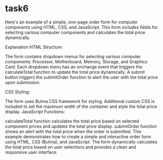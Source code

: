 # task6
Here's an example of a simple, one-page order form for computer components using HTML, CSS, and JavaScript. This form includes fields for selecting various computer components and calculates the total price dynamically.

Explanation
HTML Structure:

The form contains dropdown menus for selecting various computer components: Processor, Motherboard, Memory, Storage, and Graphics Card.
Each dropdown menu has an onchange event that triggers the calculateTotal function to update the total price dynamically.
A submit button triggers the submitOrder function to alert the user with the total price upon submission.

CSS Styling:

The form uses Bulma CSS framework for styling.
Additional custom CSS is included to set the maximum width of the container and style the total price display.
JavaScript Functions:

calculateTotal function calculates the total price based on selected component prices and updates the total price display.
submitOrder function shows an alert with the total price when the order is submitted.
This example demonstrates how to create a simple and interactive order form using HTML, CSS (Bulma), and JavaScript. The form dynamically calculates the total price based on user selections and provides a clean and responsive user interface.
